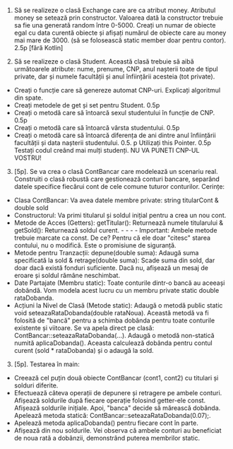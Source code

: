1. Să se realizeze o clasă Exchange care are ca atribut money. Atributul money se setează prin constructor. Valoarea dată la constructor trebuie sa fie una generată random între 0-5000. Creați un numar de obiecte egal cu data curentă obiecte și afișați numărul de obiecte care au money mai mare de 3000. (să se folosească static member doar pentru contor). 2.5p [fără Kotlin]

2. Să se realizeze o clasă Student. Această clasă trebuie să aibă următoarele atribute: nume, prenume, CNP, anul nașterii toate de tipul private, dar și numele facultății și anul înființării acesteia (tot private). 
- Creați o funcție care să genereze automat CNP-uri. Explicați algoritmul din spate.
- Creați metodele de get și set pentru Student. 0.5p
- Creați o metodă care să întoarcă sexul studentului în funcție de CNP. 0.5p
- Creați o metodă care să întoarcă vârsta studentului. 0.5p
- Creați o metodă care să întoarcă diferența de ani dintre anul înființării facultății și data nașterii studentului. 0.5. p
Utilizați this Pointer. 0.5p  Testați codul creând mai mulți studenți.
NU VA PUNETI CNP-UL VOSTRU!

3. [5p]. Se va  crea o clasă ContBancar care modelează un scenariu real. Construiti o clasă robustă care gestionează conturi bancare, separând datele specifice fiecărui cont de cele comune tuturor conturilor. Cerințe:
- Clasa ContBancar: Va avea datele membre private: string titularCont & double sold
- Constructorul: Va primi titularul și soldul inițial pentru a crea un nou cont.
- Metode de Acces (Getters): getTitular(): Returnează numele titularului & getSold(): Returnează soldul curent. - - - - Important: Ambele metode trebuie marcate ca const. De ce? Pentru că ele doar "citesc" starea contului, nu o modifică. Este o promisiune de siguranță.
- Metode pentru Tranzacții: depune(double suma): Adaugă suma specificată la sold & retrage(double suma): Scade suma din sold, dar doar dacă există fonduri suficiente. Dacă nu, afișează un mesaj de eroare și soldul rămâne neschimbat.
- Date Partajate (Membru static): Toate conturile dintr-o bancă au aceeași dobândă. Vom modela acest lucru cu un membru private static double rataDobanda.
- Acțiuni la Nivel de Clasă (Metode static): Adaugă o metodă public static void seteazaRataDobanda(double rataNoua). Această metodă va fi folosită de "bancă" pentru a schimba dobânda pentru toate conturile existente și viitoare. Se va apela direct pe clasă: ContBancar::seteazaRataDobanda(...). Adaugă o metodă non-statică numită aplicaDobanda(). Aceasta calculează dobânda pentru contul curent (sold * rataDobanda) și o adaugă la sold.

3. [5p]. Testarea în main:
- Creează cel puțin două obiecte ContBancar (cont1, cont2) cu titulari și solduri diferite.
- Efectuează câteva operații de depunere și retragere pe ambele conturi. Afișează soldurile după fiecare operație folosind getter-ele const. Afișează soldurile inițiale. Apoi, "banca" decide să mărească dobânda. Apelează metoda statică: ContBancar::seteazaRataDobanda(0.07);.
- Apelează metoda aplicaDobanda() pentru fiecare cont în parte.
- Afișează din nou soldurile. Vei observa că ambele conturi au beneficiat de noua rată a dobânzii, demonstrând puterea membrilor static.
